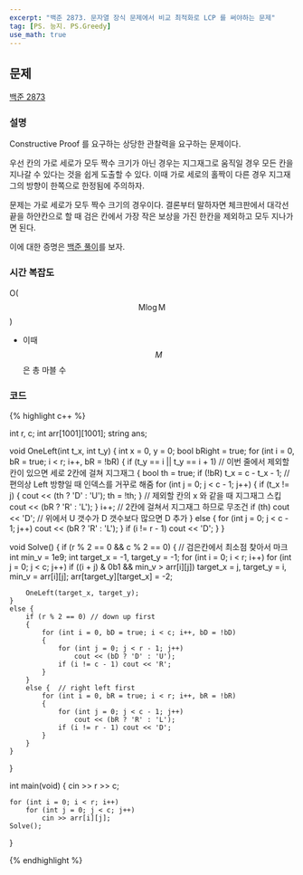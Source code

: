 ```yaml
---
excerpt: "백준 2873. 문자열 장식 문제에서 비교 최적화로 LCP 를 써야하는 문제"
tag: [PS. 능지. PS.Greedy]
use_math: true
---
```


## 문제

[백준 2873](https://www.acmicpc.net/problem/2873)

### 설명

Constructive Proof 를 요구하는 상당한 관찰력을 요구하는 문제이다.

우선 칸의 가로 세로가 모두 짝수 크기가 아닌 경우는 지그재그로 움직일 경우 모든 칸을 지나갈 수 있다는 것을 쉽게 도출할 수 있다. 이때 가로 세로의 홀짝이 다른 경우 지그재그의 방향이 한쪽으로 한정됨에 주의하자.

문제는 가로 세로가 모두 짝수 크기의 경우이다. 결론부터 말하자면 체크판에서 대각선 끝을 하얀칸으로 할 때 검은 칸에서 가장 작은 보상을 가진 한칸을 제외하고 모두 지나가면 된다. 

이에 대한 증명은 [백준 풀이](https://www.slideshare.net/Baekjoon/baekjoon-online-judge-2873)를 보자.


### 시간 복잡도

O($$ \mathrm{M}\log{\mathrm{M}} $$)
+ 이때 $$M$$ 은 총 마블 수


### 코드

{% highlight c++ %}

int r, c;
int arr[1001][1001];
string ans;

void OneLeft(int t_x, int t_y)
{
	int x = 0, y = 0;
	bool bRight = true;
	for (int i = 0, bR = true; i < r; i++, bR = !bR)
	{
		if (t_y == i || t_y == i + 1)  // 이번 줄에서 제외할 칸이 있으면 세로 2칸에 걸쳐 지그재그
		{
			bool th = true;
			if (!bR) t_x = c - t_x - 1;    // 편의상 Left 방향일 때 인덱스를 거꾸로 해줌
			for (int j = 0; j < c - 1; j++)
			{
				if (t_x != j) { cout << (th ? 'D' : 'U'); th = !th; }  // 제외할 칸의 x 와 같을 때 지그재그 스킵
				cout << (bR ? 'R' : 'L');
			}
			i++; // 2칸에 걸쳐서 지그재그 하므로 무조건
			if (th) cout << 'D'; // 위에서 U 갯수가 D 갯수보다 많으면 D 추가
		}
		else
		{
			for (int j = 0; j < c - 1; j++)
				cout << (bR ? 'R' : 'L');
		}
		if (i != r - 1) cout << 'D';
	}
}

void Solve()
{
	if (r % 2 == 0 && c % 2 == 0)
	{
		// 검은칸에서 최소점 찾아서 마크
		int min_v = 1e9; int target_x = -1, target_y = -1;
		for (int i = 0; i < r; i++)
			for (int j = 0; j < c; j++)
				if ((i + j) & 0b1 && min_v > arr[i][j])
					target_x = j, target_y = i, min_v = arr[i][j];
		arr[target_y][target_x] = -2;
		
		OneLeft(target_x, target_y);
	}
	else {
		if (r % 2 == 0) // down up first
		{
			for (int i = 0, bD = true; i < c; i++, bD = !bD)
			{
				for (int j = 0; j < r - 1; j++)
					cout << (bD ? 'D' : 'U');
				if (i != c - 1) cout << 'R';
			}
		}
		else {  // right left first
			for (int i = 0, bR = true; i < r; i++, bR = !bR)
			{
				for (int j = 0; j < c - 1; j++)
					cout << (bR ? 'R' : 'L');
				if (i != r - 1) cout << 'D';
			}
		}
	}
}

int main(void)
{
	cin >> r >> c;

	for (int i = 0; i < r; i++)
		for (int j = 0; j < c; j++)
			cin >> arr[i][j];
	Solve();
}

{% endhighlight %}